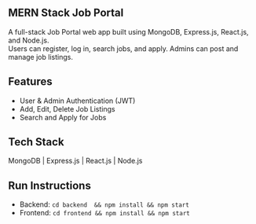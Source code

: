 ##  MERN Stack Job Portal

A full-stack Job Portal web app built using MongoDB, Express.js, React.js, and Node.js.  
Users can register, log in, search jobs, and apply. Admins can post and manage job listings.

## Features

- User & Admin Authentication (JWT)
- Add, Edit, Delete Job Listings
- Search and Apply for Jobs

##  Tech Stack

MongoDB | Express.js | React.js | Node.js

##  Run Instructions

- Backend: `cd backend  && npm install && npm start`
- Frontend: `cd frontend && npm install && npm start`



